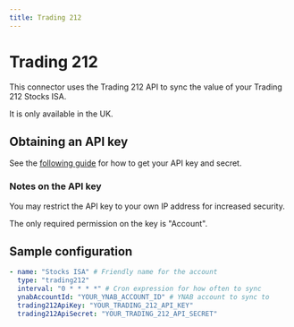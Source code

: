 ```yaml
---
title: Trading 212
---
```

# Trading 212

This connector uses the Trading 212 API to sync the value of your Trading 212 Stocks ISA.

It is only available in the UK.

## Obtaining an API key
See the [following guide](https://helpcentre.trading212.com/hc/en-us/articles/14584770928157-Trading-212-API-key) for how to get your API key and secret.

### Notes on the API key
You may restrict the API key to your own IP address for increased security.

The only required permission on the key is "Account".

## Sample configuration
```yaml
- name: "Stocks ISA" # Friendly name for the account
  type: "trading212"
  interval: "0 * * * *" # Cron expression for how often to sync
  ynabAccountId: "YOUR_YNAB_ACCOUNT_ID" # YNAB account to sync to
  trading212ApiKey: "YOUR_TRADING_212_API_KEY" 
  trading212ApiSecret: "YOUR_TRADING_212_API_SECRET"
```